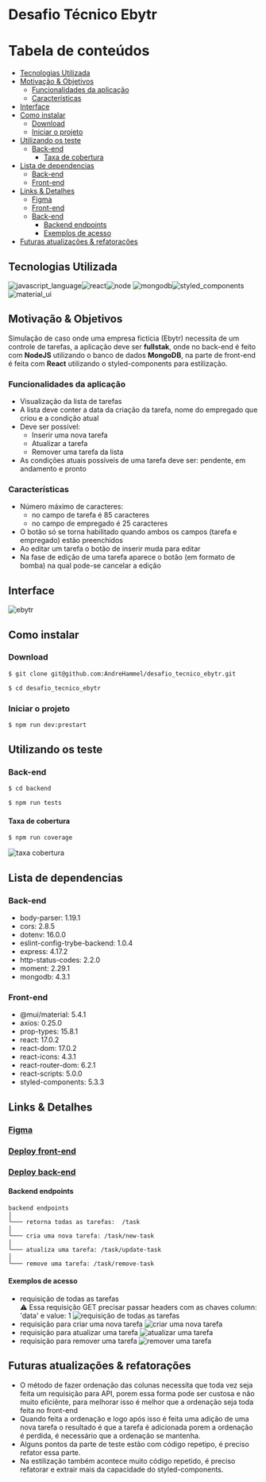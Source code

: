 # Desafio Técnico Ebytr

Tabela de conteúdos
=================
<!--ts-->
  * [Tecnologias Utilizada](#tecnologias-utilizadas)
  * [Motivação & Objetivos](#Motivação--Objetivos)
    * [Funcionalidades da aplicação](#funcionalidades-da-aplicação)
    * [Características](#características)
  * [Interface](#Interface)
  * [Como instalar](#como-instalar)
    * [Download](#download)
    * [Iniciar o projeto](#iniciar-o-projeto)
  * [Utilizando os teste](#utilizando-os-teste)
    * [Back-end](#back-end)
      * [Taxa de cobertura](#taxa-de-cobertura)
  * [Lista de dependencias](#lista-de-dependencias)
    * [Back-end](#back-end)
    * [Front-end](#front-end)
  * [Links & Detalhes](#links--detalhes)
    * [Figma](#figma)
    * [Front-end](#deploy-front-end)
    * [Back-end](#deploy-front-end)
      * [Backend endpoints](#backend-endpoints)
      * [Exemplos de acesso](#exemplos-de-acesso)
  * [Futuras atualizações & refatorações](#futuras-atualizações--refatorações)
<!--te-->
## Tecnologias Utilizada
  ![javascript_language](https://user-images.githubusercontent.com/54488551/154150106-83a4f955-ecdc-4e8d-bb42-370412a1cfe0.png)![react](https://user-images.githubusercontent.com/54488551/154149932-cd5e451e-4384-40bc-8907-6ee50cb989c5.png)![node](https://user-images.githubusercontent.com/54488551/154150313-7e77d116-dfe0-4070-9bab-3790f03d0b62.png)
![mongodb](https://user-images.githubusercontent.com/54488551/154150227-4dc78f24-5d20-4f08-bf9a-97f5c45e4c78.png)![styled_components](https://user-images.githubusercontent.com/54488551/154152151-53f25e42-8893-4e61-b77e-c81bcdf36394.png)![material_ui](https://user-images.githubusercontent.com/54488551/154157869-0ab970ba-86de-470d-8fc4-b7ce7b783476.png)



## Motivação & Objetivos

  Simulação de caso onde uma empresa fictícia (Ebytr) necessita de um controle de tarefas, a aplicação deve ser **fullstak**, onde no back-end é feito com **NodeJS** utilizando o banco de dados **MongoDB**, na parte de front-end é feita com **React** utilizando o styled-components para estilização.

### Funcionalidades da aplicação

  - Visualização da lista de tarefas
  - A lista deve conter a data da criação da tarefa, nome do empregado que criou e a condição atual
  - Deve ser possível:
      * Inserir uma nova tarefa
      * Atualizar a tarefa
      * Remover uma tarefa da lista
  - As condições atuais possíveis de uma tarefa deve ser: pendente, em andamento e pronto

### Características

  - Número máximo de caracteres:
    * no campo de tarefa é 85 caracteres
    * no campo de empregado é 25 caracteres
  - O botão só se torna habilitado quando ambos os campos (tarefa e empregado) estão preenchidos
  - Ao editar um tarefa o botão de inserir muda para editar
  - Na fase de edição de uma tarefa aparece o botão (em formato de bomba) na qual pode-se cancelar a edição

## Interface
![ebytr](https://user-images.githubusercontent.com/54488551/154064637-8977b188-c114-46da-b5cf-a0caa04482b3.gif)

## Como instalar

### Download

```sh
$ git clone git@github.com:AndreHammel/desafio_tecnico_ebytr.git
```

```sh
$ cd desafio_tecnico_ebytr
```
### Iniciar o projeto

```sh
$ npm run dev:prestart
```

## Utilizando os teste

### Back-end

```sh
$ cd backend
```

```sh
$ npm run tests
```

#### Taxa de cobertura

```sh
$ npm run coverage
```
![taxa cobertura](https://user-images.githubusercontent.com/54488551/154141214-0206fac0-f729-4765-87d2-86d2dce01c1e.png)




## Lista de dependencias

### Back-end

* body-parser: 1.19.1
* cors: 2.8.5
* dotenv: 16.0.0
* eslint-config-trybe-backend: 1.0.4
* express: 4.17.2
* http-status-codes: 2.2.0
* moment: 2.29.1
* mongodb: 4.3.1

### Front-end

* @mui/material: 5.4.1
* axios: 0.25.0
* prop-types: 15.8.1
* react: 17.0.2
* react-dom: 17.0.2
* react-icons: 4.3.1
* react-router-dom: 6.2.1
* react-scripts: 5.0.0
* styled-components: 5.3.3

## Links & Detalhes


### [Figma](https://www.figma.com/file/Vli77MPIoMZMwpqSTtQDrX/Desafio-T%C3%A9cnico---Ebytr?node-id=0%3A1)

### [Deploy front-end](https://frontend-ebytr-1000.herokuapp.com/task-management)

### [Deploy back-end](https://backend-ebytr-1000.herokuapp.com/task)

#### Backend endpoints
```
backend endpoints
│
└─── retorna todas as tarefas:  /task
│
└─── cria uma nova tarefa: /task/new-task
│
└─── atualiza uma tarefa: /task/update-task
│
└─── remove uma tarefa: /task/remove-task
```
#### Exemplos de acesso

* requisição de todas as tarefas\
:warning: Essa requisição GET precisar passar headers com as chaves column: 'data' e value: 1
![requisição de todas as tarefas](https://user-images.githubusercontent.com/54488551/154137855-a96789cc-4ff0-440c-80e2-ea8963736425.png)
* requisição para criar uma nova tarefa
![criar uma nova tarefa](https://user-images.githubusercontent.com/54488551/154138040-a85cdaf5-c6fb-4ccd-87cb-8bfcbf5bbdc8.png)
* requisição para atualizar uma tarefa
![atualizar uma tarefa](https://user-images.githubusercontent.com/54488551/154138074-7d552ef1-c297-448f-a84a-509c87f30167.png)
* requisição para remover uma tarefa
![remover uma tarefa](https://user-images.githubusercontent.com/54488551/154138086-2142a0c2-88b6-4512-9412-3c5bc85664af.png)

## Futuras atualizações & refatorações

* O método de fazer ordenação das colunas necessíta que toda vez seja feita um requisição para API, porem essa forma pode ser custosa e não muito eficiênte, para melhorar isso é melhor que a ordenação seja toda feita no front-end
* Quando feita a ordenação e logo após isso é feita uma adição de uma nova tarefa o resultado é que a tarefa é adicionada  porem a ordenação é perdida, é necessário que a ordenação se mantenha.
* Alguns pontos da parte de teste estão com código repetipo, é preciso refator essa parte.
* Na estilização também acontece muito código repetido, é preciso refatorar e extrair mais da capacidade do styled-components.